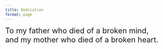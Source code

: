```yaml
---
title: Dedication
format: page
---
```


<font size="5" >
To my father who died of a broken mind, and my mother who died of a broken heart.
</font>

